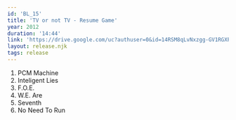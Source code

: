 ```yaml
---
id: 'BL_15'
title: 'TV or not TV - Resume Game'
year: 2012
duration: '14:44'
link: 'https://drive.google.com/uc?authuser=0&id=14RSM8qLvNxzgg-GV1RGXPb3wKknJWv4n&export=download'
layout: release.njk
tags: release
---
```


01. PCM Machine
02. Inteligent Lies
03. F.O.E.
04. W.E. Are
05. Seventh
06. No Need To Run